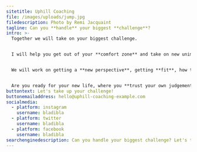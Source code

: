 ```yaml
---
sitetitle: Uphill Coaching
file: /images/uploads/jump.jpg
filedescription: Photo by Remi Jacquaint
tagline: Can you **handle** your biggest **challenge**?
intro: >-
  Together we will take on your biggest challenge.


  I will help you get out of your **comfort zone** and take on new unimaginable challenges.


  We will work on getting a **new perspective**, getting **fit**, how to handle your **negative thoughts** and building **new habits** that you will benefit from for a lifetime.


  Are you ready for your new life, where you **trust your own judgement,** have **control** over any situation and you'll end up with a **new identity**?
buttontext: Let's take up your challenge!
buttonemailaddress: hello@uphill-coaching-example.com
socialmedia:
  - platform: instagram
    username: bladibla
  - platform: twitter
    username: bladibla
  - platform: facebook
    username: bladibla
searchenginedescription: Can you handle your biggest challenge? Let's take up the challenge!
---
```

